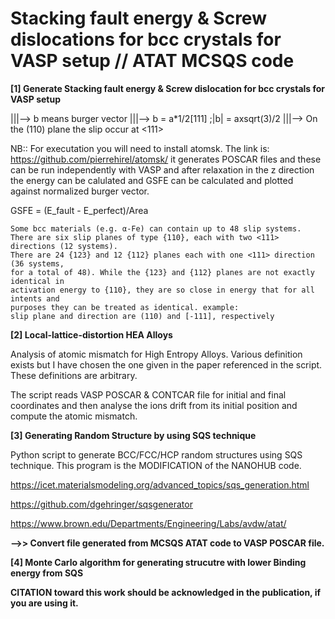 # Stacking fault energy & Screw dislocations for bcc crystals for VASP setup // ATAT MCSQS code 

**[1] Generate Stacking fault energy & Screw dislocation for bcc crystals for VASP setup**

|||--> b means burger vector
|||--> b = a*1/2[111] ;|b| = axsqrt(3)/2
|||--> On the (110) plane the slip occur at <111> 

NB:: For executation you will need to install atomsk. The link is:
https://github.com/pierrehirel/atomsk/ 
it generates POSCAR files and these can be run independently with VASP and after relaxation in the z direction
the energy can be calulated and GSFE can be calculated and plotted against normalized burger vector.

GSFE = (E_fault - E_perfect)/Area

```
Some bcc materials (e.g. α-Fe) can contain up to 48 slip systems. 
There are six slip planes of type {110}, each with two <111> directions (12 systems). 
There are 24 {123} and 12 {112} planes each with one <111> direction (36 systems, 
for a total of 48). While the {123} and {112} planes are not exactly identical in 
activation energy to {110}, they are so close in energy that for all intents and 
purposes they can be treated as identical. example: 
slip plane and direction are (110) and [-111], respectively
```

**[2] Local-lattice-distortion HEA Alloys**

Analysis of atomic mismatch for High Entropy Alloys. Various definition exists but I have chosen the one given in the paper referenced in the script. These definitions are arbitrary.

The script reads VASP POSCAR & CONTCAR file for initial and final coordinates and then analyse the ions drift from its initial position and compute the atomic mismatch.

**[3] Generating Random Structure by using SQS technique**

Python script to generate BCC/FCC/HCP random structures using SQS technique. This program is the MODIFICATION of the NANOHUB code.

https://icet.materialsmodeling.org/advanced_topics/sqs_generation.html 

https://github.com/dgehringer/sqsgenerator 

https://www.brown.edu/Departments/Engineering/Labs/avdw/atat/

**-->> Convert file generated from MCSQS ATAT code to VASP POSCAR file.**

**[4] Monte Carlo algorithm for generating strucutre with lower Binding energy from SQS**

**CITATION toward this work should be acknowledged in the publication, if you are using it.**
